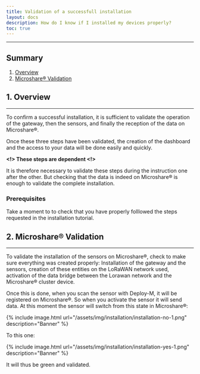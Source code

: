 ```yaml
---
title: Validation of a successfull installation
layout: docs
description: How do I know if I installed my devices properly?
toc: true
---
```


---------------------------------------
## Summary

1. [Overview](./#1-overview)
2. [Microshare® Validation](./#2-microshare-validation)


## 1. Overview
---------------------------------------

To confirm a successful installation, it is sufficient to validate the operation of the gateway, then the sensors, and finally the reception of the data on Microshare®. 

Once these three steps have been validated, the creation of the dashboard and the access to your data will be done easily and quickly. 

**<!> These steps are dependent <!>**

It is therefore necessary to validate these steps during the instruction one after the other. But checking that the data is indeed on Microshare® is enough to validate the complete installation. 


### Prerequisites

Take a moment to to check that you have properly folllowed the steps requested in the installation tutorial.  

## 2. Microshare® Validation
---------------------------------------

To validate the installation of the sensors on Microshare®, check to make sure everything was created properly:
Installation of the gateway and the sensors, creation of these entities on the LoRaWAN network used, activation of the data bridge between the Lorawan network and the Microshare® cluster device. 

Once this is done, when you scan the sensor with Deploy-M, it will be registered on Microshare®. So when you activate the sensor it will send data. At this moment the sensor will switch from this state in Microshare®:

{% include image.html url="/assets/img/installation/installation-no-1.png" description="Banner" %}

To this one: 

{% include image.html url="/assets/img/installation/installation-yes-1.png" description="Banner" %}

It will thus be green and validated. 